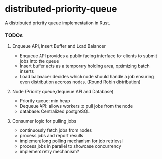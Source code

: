 # distributed-priority-queue

A distributed priority queue implementation in Rust.

### TODOs
1. Enqueue API, Insert Buffer and Load Balancer
    - Enqueue API provides a public facing interface for clients to submit jobs into the queue
    - Insert buffer acts as a temporary holding area, optimizing batch inserts
    - Load balanacer decides which node should handle a job ensuring even distribution accross nodes. (Round Robin distribution)

2. Node (Priority queue,dequeue API and Database)
    - Priority queue: min heap
    - Dequeue API: allows workers to pull jobs from the node
    - database: Centralized postgreSQL

3. Consumer logic for pulling jobs
    - continuously fetch jobs from nodes
    - process jobs and report results
    - implement long polling mechanism for job retrieval
    - process jobs in parallel to showcase concurrency
    - implement retry mechanism?
